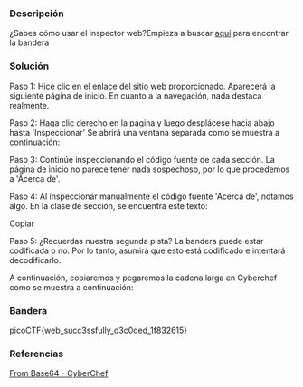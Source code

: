 ### Descripción

¿Sabes cómo usar el inspector web?Empieza a buscar [aquí](http://titan.picoctf.net:54150/) para encontrar la bandera

### Solución

Paso 1: Hice clic en el enlace del sitio web proporcionado. Aparecerá la siguiente página de inicio. En cuanto a la navegación, nada destaca realmente.

Paso 2: Haga clic derecho en la página y luego desplácese hacia abajo hasta 'Inspeccionar' Se abrirá una ventana separada como se muestra a continuación:

Paso 3: Continúe inspeccionando el código fuente de cada sección. La página de inicio no parece tener nada sospechoso, por lo que procedemos a 'Acerca de'.

Paso 4: Al inspeccionar manualmente el código fuente 'Acerca de', notamos algo. En la clase de sección, se encuentra este texto:

Copiar

<section class="about" notify_true="cGljb0NURnt3ZWJfc3VjYzNzc2Z1bGx5X2QzYzBkZWRfZjZmNmI3OGF9">

Paso 5: ¿Recuerdas nuestra segunda pista? La bandera puede estar codificada o no. Por lo tanto, asumirá que esto está codificado e intentará decodificarlo.

A continuación, copiaremos y pegaremos la cadena larga en Cyberchef como se muestra a continuación:

### Bandera

picoCTF{web_succ3ssfully_d3c0ded_1f832615}

### Referencias
[From Base64 - CyberChef](https://cyberchef.org/#recipe=From_Base64\('A-Za-z0-9%2B/%3D',true,false\))